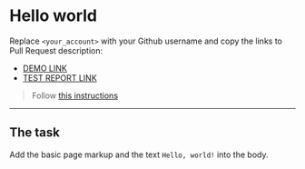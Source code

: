 # Hello world
Replace `<your_account>` with your Github username and copy the links to Pull Request description:
- [DEMO LINK](https://<Oleksandr0209>.github.io/layout_hello-world/)
- [TEST REPORT LINK](https://<Oleksandr0209>.github.io/layout_hello-world/report/html_report/)

> Follow [this instructions](https://mate-academy.github.io/layout_task-guideline/#how-to-solve-the-layout-tasks-on-github)
___

## The task 
Add the basic page markup and the text `Hello, world!` into the body.

